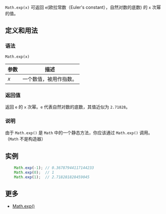 `Math.exp(x)` 可返回 `e`(欧拉常数（Euler's constant），自然对数的底数) 的 `x` 次幂的值。

## 定义和用法

### 语法

`Math.exp(x)`

| 参数 | 描述 |
| --- | --- |
| _x_ | 一个数值，被用作指数。 |

### 返回值

返回 `e` 的 `x` 次幂。`e` 代表自然对数的底数，其值近似为 `2.71828`。

### 说明

由于 `Math.exp()` 是 `Math` 中的一个静态方法，你应该通过 `Math.exp()` 调用。（`Math` 不是构造器）

## 实例

```javascript
    Math.exp(-1); // 0.36787944117144233
    Math.exp(0);  // 1
    Math.exp(1);  // 2.718281828459045
```

## 更多

*   [Math.exp()](https://developer.mozilla.org/zh-CN/docs/Web/JavaScript/Reference/Global_Objects/Math/exp)